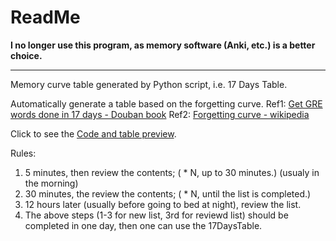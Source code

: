 # ReadMe
**I no longer use this program, as memory software (Anki, etc.) is a better choice.**

---

Memory curve table generated by Python script, i.e. 17 Days Table.

Automatically generate a table based on the forgetting curve.
Ref1: [Get GRE words done in 17 days - Douban book](https://book.douban.com/subject/26612036/)
Ref2: [Forgetting curve - wikipedia](https://en.wikipedia.org/wiki/Forgetting_curve)

Click to see the [Code and table preview](http://htmlpreview.github.io/?https://github.com/bianwenbo/PythonScripts/blob/master/17DaysTable.html).

Rules: 

1. 5 minutes, then review the contents; ( * N, up to 30 minutes.) (usualy in the morning)
2. 30 minutes, the review the contents; ( * N, until the list is completed.)
3. 12 hours later (usually before going to bed at night), review the list.
4. The above steps (1-3 for new list, 3rd for reviewd list) should be completed in one day, then one can use the 17DaysTable.